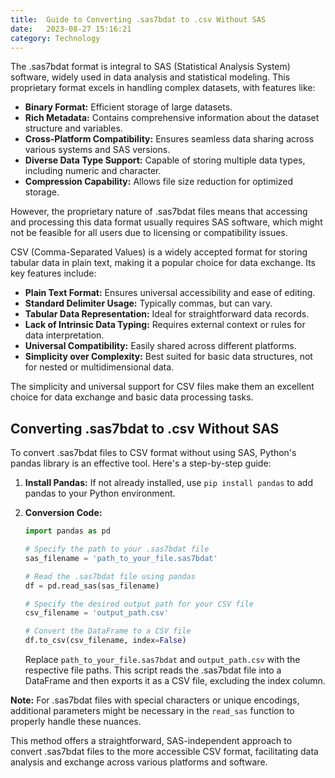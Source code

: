 ```yaml
---
title:  Guide to Converting .sas7bdat to .csv Without SAS
date:   2023-08-27 15:16:21
category: Technology
---
```


The .sas7bdat format is integral to SAS (Statistical Analysis System) software, widely used in data analysis and statistical modeling. This proprietary format excels in handling complex datasets, with features like:

- **Binary Format:** Efficient storage of large datasets.
- **Rich Metadata:** Contains comprehensive information about the dataset structure and variables.
- **Cross-Platform Compatibility:** Ensures seamless data sharing across various systems and SAS versions.
- **Diverse Data Type Support:** Capable of storing multiple data types, including numeric and character.
- **Compression Capability:** Allows file size reduction for optimized storage.

However, the proprietary nature of .sas7bdat files means that accessing and processing this data format usually requires SAS software, which might not be feasible for all users due to licensing or compatibility issues.

CSV (Comma-Separated Values) is a widely accepted format for storing tabular data in plain text, making it a popular choice for data exchange. Its key features include:

- **Plain Text Format:** Ensures universal accessibility and ease of editing.
- **Standard Delimiter Usage:** Typically commas, but can vary.
- **Tabular Data Representation:** Ideal for straightforward data records.
- **Lack of Intrinsic Data Typing:** Requires external context or rules for data interpretation.
- **Universal Compatibility:** Easily shared across different platforms.
- **Simplicity over Complexity:** Best suited for basic data structures, not for nested or multidimensional data.

The simplicity and universal support for CSV files make them an excellent choice for data exchange and basic data processing tasks.

## Converting .sas7bdat to .csv Without SAS

To convert .sas7bdat files to CSV format without using SAS, Python's pandas library is an effective tool. Here's a step-by-step guide:

1. **Install Pandas:** If not already installed, use `pip install pandas` to add pandas to your Python environment.

2. **Conversion Code:**

   ```python
   import pandas as pd

   # Specify the path to your .sas7bdat file
   sas_filename = 'path_to_your_file.sas7bdat'

   # Read the .sas7bdat file using pandas
   df = pd.read_sas(sas_filename)

   # Specify the desired output path for your CSV file
   csv_filename = 'output_path.csv'

   # Convert the DataFrame to a CSV file
   df.to_csv(csv_filename, index=False)
   ```

   Replace `path_to_your_file.sas7bdat` and `output_path.csv` with the respective file paths. This script reads the .sas7bdat file into a DataFrame and then exports it as a CSV file, excluding the index column.

**Note:** For .sas7bdat files with special characters or unique encodings, additional parameters might be necessary in the `read_sas` function to properly handle these nuances.

This method offers a straightforward, SAS-independent approach to convert .sas7bdat files to the more accessible CSV format, facilitating data analysis and exchange across various platforms and software.
